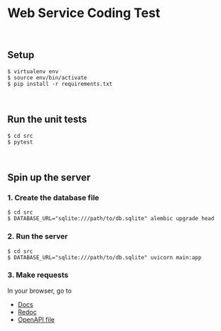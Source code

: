 # Web Service Coding Test

<br>

## Setup

```
$ virtualenv env
$ source env/bin/activate
$ pip install -r requirements.txt
```

<br>

## Run the unit tests

```
$ cd src
$ pytest
```

<br>

## Spin up the server

### 1. Create the database file

```
$ cd src
$ DATABASE_URL="sqlite:///path/to/db.sqlite" alembic upgrade head
```


### 2. Run the server

```
$ cd src
$ DATABASE_URL="sqlite:///path/to/db.sqlite" uvicorn main:app
```

### 3. Make requests

In your browser, go to
 - [Docs](http://127.0.0.1:8000/docs)
 - [Redoc](http://127.0.0.1:8000/docs)
 - [OpenAPI file](http://127.0.0.1:8000/openapi.json)
